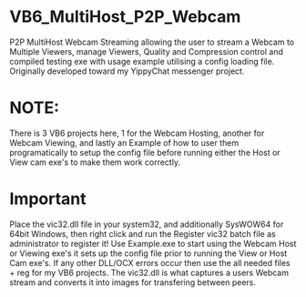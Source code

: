 # VB6_MultiHost_P2P_Webcam
P2P MultiHost Webcam Streaming allowing the user to stream a Webcam to Multiple Viewers, manage Viewers, Quality and Compression control and compiled testing exe with usage example utilising a config loading file. Originally developed toward my YippyChat messenger project.

# NOTE:
There is 3 VB6 projects here, 1 for the Webcam Hosting, another for Webcam Viewing, and lastly an Example of how to user them programatically to setup the config file before running either the Host or View cam exe's to make them work correctly.

# Important
Place the vic32.dll file in your system32, and additionally SysWOW64 for 64bit Windows, 
then right click and run the Register vic32 batch file as administrator to register it!
Use Example.exe to start using the Webcam Host or Viewing exe's 
it sets up the config file prior to running the View or Host Cam exe's.
If any other DLL/OCX errors occur then use the all needed files + reg for my VB6 projects.
The vic32.dll is what captures a users Webcam stream and converts it into images for transfering between peers.
